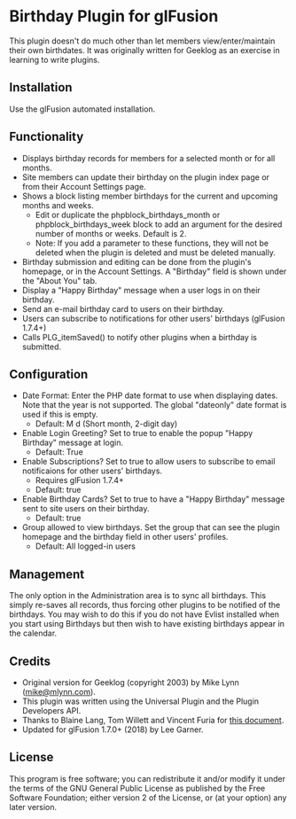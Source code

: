 # Birthday Plugin for glFusion
This plugin doesn't do much other than let members view/enter/maintain their own birthdates.
It was originally written for Geeklog as an exercise in learning to write plugins.

## Installation
Use the glFusion automated installation.

## Functionality
* Displays birthday records for members for a selected month or for all months.
* Site members can update their birthday on the plugin index page or from their
Account Settings page.
* Shows a block listing member birthdays for the current and upcoming months and weeks.
  * Edit or duplicate the phpblock_birthdays_month or phpblock_birthdays_week block
to add an argument for the desired number of months or weeks. Default is 2.
  * Note: If you add a parameter to these functions, they will not be deleted
when the plugin is deleted and must be deleted manually.
* Birthday submission and editing can be done from the plugin's homepage, or
in the Account Settings. A &quot;Birthday&quot; field is shown under the
&quot;About You&quot; tab.
* Display a &quot;Happy Birthday&quot; message when a user logs in on their birthday.
* Send an e-mail birthday card to users on their birthday.
* Users can subscribe to notifications for other users' birthdays (glFusion 1.7.4+)
* Calls PLG_itemSaved() to notify other plugins when a birthday is submitted.

## Configuration
* Date Format: Enter the PHP date format to use when displaying dates.
Note that the year is not supported. The global &quot;dateonly&quot; date
format is used if this is empty.
  * Default: M d (Short month, 2-digit day)
* Enable Login Greeting? Set to true to enable the popup &quot;Happy Birthday&quot; message at login.
  * Default: True
* Enable Subscriptions? Set to true to allow users to subscribe to email notificaions for
other users' birthdays.
  * Requires glFusion 1.7.4+
  * Default: true
* Enable Birthday Cards? Set to true to have a &quot;Happy Birthday&quot; message sent to
site users on their birthday.
  * Default: true
* Group allowed to view birthdays. Set the group that can see the plugin homepage
and the birthday field in other users' profiles.
  * Default: All logged-in users

## Management
The only option in the Administration area is to sync all birthdays.
This simply re-saves all records, thus forcing other plugins to be
notified of the birthdays. You may wish to do this if you do not have Evlist
installed when you start using Birthdays but then wish to have existing
birthdays appear in the calendar.

## Credits
* Original version for Geeklog (copyright 2003) by Mike Lynn (mike@mlynn.com).
* This plugin was written using the Universal Plugin and the Plugin Developers API.
* Thanks to Blaine Lang, Tom Willett and Vincent Furia for <a href=http://gplugs.sourceforge.net/pluginman/>this document</a>.
* Updated for glFusion 1.7.0+ (2018) by Lee Garner.

## License
This program is free software; you can redistribute it and/or modify it under
the terms of the GNU General Public License as published by the Free Software
Foundation; either version 2 of the License, or (at your option) any later
version.
